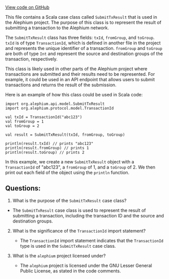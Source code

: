 [View code on GitHub](https://github.com/alephium/alephium/api/src/main/scala/org/alephium/api/model/SubmitTxResult.scala)

This file contains a Scala case class called `SubmitTxResult` that is used in the Alephium project. The purpose of this class is to represent the result of submitting a transaction to the Alephium network. 

The `SubmitTxResult` class has three fields: `txId`, `fromGroup`, and `toGroup`. `txId` is of type `TransactionId`, which is defined in another file in the project and represents the unique identifier of a transaction. `fromGroup` and `toGroup` are both of type `Int` and represent the source and destination groups of the transaction, respectively. 

This class is likely used in other parts of the Alephium project where transactions are submitted and their results need to be represented. For example, it could be used in an API endpoint that allows users to submit transactions and returns the result of the submission. 

Here is an example of how this class could be used in Scala code:

```
import org.alephium.api.model.SubmitTxResult
import org.alephium.protocol.model.TransactionId

val txId = TransactionId("abc123")
val fromGroup = 1
val toGroup = 2

val result = SubmitTxResult(txId, fromGroup, toGroup)

println(result.txId) // prints "abc123"
println(result.fromGroup) // prints 1
println(result.toGroup) // prints 2
```

In this example, we create a new `SubmitTxResult` object with a `TransactionId` of "abc123", a `fromGroup` of 1, and a `toGroup` of 2. We then print out each field of the object using the `println` function.
## Questions: 
 1. What is the purpose of the `SubmitTxResult` case class?
   - The `SubmitTxResult` case class is used to represent the result of submitting a transaction, including the transaction ID and the source and destination groups.

2. What is the significance of the `TransactionId` import statement?
   - The `TransactionId` import statement indicates that the `TransactionId` type is used in the `SubmitTxResult` case class.

3. What is the `alephium` project licensed under?
   - The `alephium` project is licensed under the GNU Lesser General Public License, as stated in the code comments.